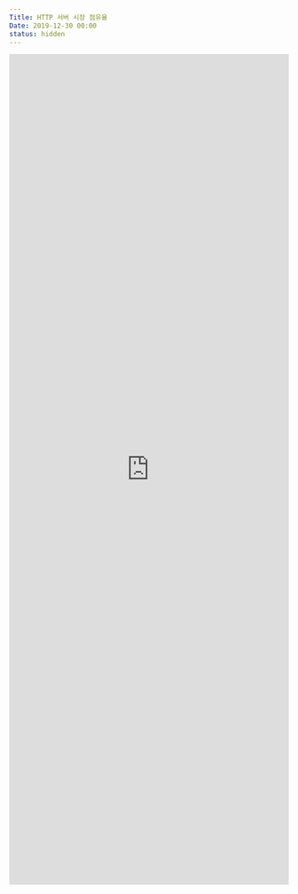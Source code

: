 ```yaml
---
Title: HTTP 서버 시장 점유율
Date: 2019-12-30 00:00
status: hidden
---
```


<!-- | Ranking | Technology                       | Domains   | Market Share |
|:-------:|:--------------------------------:|:---------:|:------------:|
| 1       | Apache HTTP Server               | 6,908,538 |       55.53% |
| 2       | nginx                            | 2,884,144 |       23.18% |
| 3       | Microsoft IIS                    | 1,545,685 |       12.42% |
| 4       | OpenResty                        |   373,666 |        3.00% |
| 5       | LiteSpeed Web Server             |   350,502 |        2.82% |
| 6       | Phusion Passenger                |   127,603 |        1.03% |
| 7       | Apache                           |    39,084 |        0.31% |
| 8       | Apache Coyote HTTP/1.1 Connector |    28,492 |        0.23% |
| 9       | Apache Servers                   |    25,367 |        0.20% |
| 10      | Tengine                          |    17,260 |        0.14% |

######

출처 마다 수치가 다르니 자세한 내용은 다음의 링크를 참조 해주시기 바랍니다.

[https://www.similartech.com/categories/web-server](https://www.similartech.com/categories/web-server){:target="_blank"}

[https://ko.hostadvice.com/marketshare/server/](https://ko.hostadvice.com/marketshare/server/){:target="_blank"}

[https://www.datanyze.com/market-share/web-and-application-servers](https://www.datanyze.com/market-share/web-and-application-servers){:target="_blank"}
 -->

<iframe src="https://ko.hostadvice.com/marketshare/os/?embedded=chart" style="width: 100%; height: 1500px; border: 0;"></iframe>
